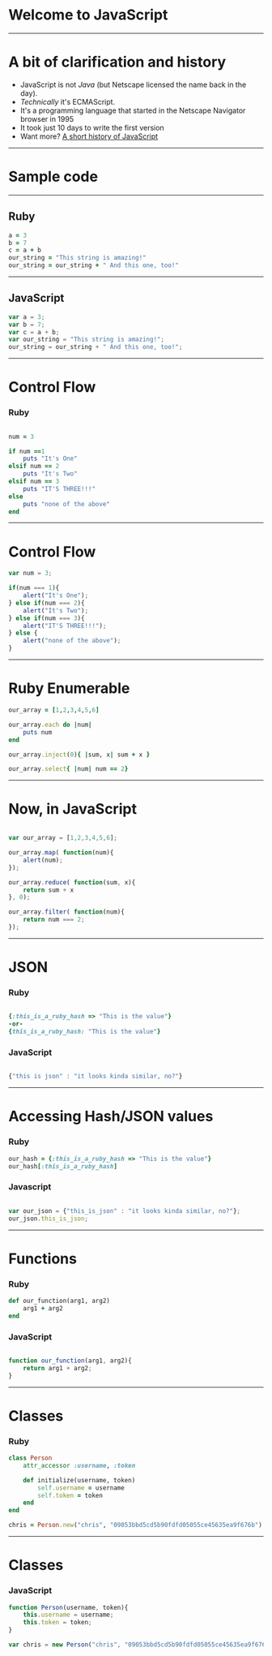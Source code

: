 # Welcome to JavaScript

---

# A bit of clarification and history

* JavaScript is not _Java_ (but Netscape licensed the name back in the day).
* _Technically_ it's ECMAScript.
* It's a programming language that started in the Netscape Navigator browser in 1995
* It took just 10 days to write the first version
* Want more? [A short history of JavaScript](https://www.w3.org/community/webed/wiki/A_Short_History_of_JavaScript)

---

# Sample code

---

## Ruby

```ruby
a = 3
b = 7
c = a + b
our_string = "This string is amazing!"
our_string = our_string + " And this one, too!"
```

---

## JavaScript

```javascript
var a = 3;
var b = 7;
var c = a + b;
var our_string = "This string is amazing!";
our_string = our_string + " And this one, too!";
```

---

# Control Flow

### Ruby

```ruby

num = 3

if num ==1
	puts "It's One"
elsif num == 2
	puts "It's Two"
elsif num == 3
	puts "IT'S THREE!!!"
else
	puts "none of the above"
end
```

---

# Control Flow

```javascript
var num = 3;

if(num === 1){
	alert("It's One");
} else if(num === 2){
	alert("It's Two");
} else if(num === 3){
	alert("IT'S THREE!!!");
} else {
	alert("none of the above");
}
```

---

# Ruby Enumerable

```ruby
our_array = [1,2,3,4,5,6]

our_array.each do |num|
	puts num
end

our_array.inject(0){ |sum, x| sum + x }

our_array.select{ |num| num == 2}
```

---

# Now, in JavaScript

```javascript

var our_array = [1,2,3,4,5,6];

our_array.map( function(num){
	alert(num);
});

our_array.reduce( function(sum, x){
	return sum + x
}, 0);

our_array.filter( function(num){
	return num === 2;
});

```

---

# JSON

### Ruby
```ruby

{:this_is_a_ruby_hash => "This is the value"}
-or-
{this_is_a_ruby_hash: "This is the value"}
```

### JavaScript
```javascript

{"this is json" : "it looks kinda similar, no?"}

```
---

# Accessing Hash/JSON values

### Ruby

```ruby
our_hash = {:this_is_a_ruby_hash => "This is the value"}
our_hash[:this_is_a_ruby_hash]
```

### Javascript

```javascript

var our_json = {"this_is_json" : "it looks kinda similar, no?"};
our_json.this_is_json;
```

---

# Functions

### Ruby

```ruby
def our_function(arg1, arg2)
	arg1 + arg2
end
```

### JavaScript

```javascript

function our_function(arg1, arg2){
	return arg1 + arg2;
}
```

---

# Classes

### Ruby

```ruby
class Person
	attr_accessor :username, :token

	def initialize(username, token)
		self.username = username
		self.token = token
	end
end

chris = Person.new("chris", "09053bbd5cd5b90fdfd05055ce45635ea9f676b")

```

---

# Classes

### JavaScript

```javascript
function Person(username, token){
    this.username = username;
    this.token = token;
}

var chris = new Person("chris", "09053bbd5cd5b90fdfd05055ce45635ea9f676b")
```
